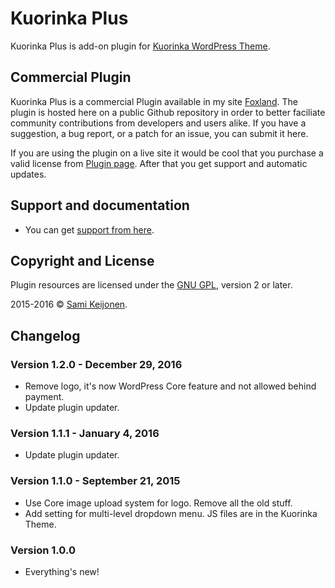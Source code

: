 # Kuorinka Plus

Kuorinka Plus is add-on plugin for [Kuorinka WordPress Theme](https://wordpress.org/themes/kuorinka/).

## Commercial Plugin

Kuorinka Plus is a commercial Plugin available in my site [Foxland](https://foxland.fi/downloads/kuorinka/). The plugin is hosted here
on a public Github repository in order to better faciliate community contributions from developers and users alike.
If you have a suggestion, a bug report, or a patch for an issue, you can submit it here.

If you are using the plugin on a live site it would be cool that you purchase a valid license from [Plugin page](https://foxland.fi/downloads/kuorinka/).
After that you get support and automatic updates.

## Support and documentation

* You can get [support from here](https://foxland.fi/board/topics).

## Copyright and License

Plugin resources are licensed under the [GNU GPL](http://www.gnu.org/licenses/old-licenses/gpl-2.0.html), version 2 or later.

2015-2016 &copy; [Sami Keijonen](https://foxland.fi).

## Changelog

### Version 1.2.0 - December 29, 2016

* Remove logo, it's now WordPress Core feature and not allowed behind payment.
* Update plugin updater.

### Version 1.1.1 - January 4, 2016

* Update plugin updater.

### Version 1.1.0 - September 21, 2015

* Use Core image upload system for logo. Remove all the old stuff.
* Add setting for multi-level dropdown menu. JS files are in the Kuorinka Theme.

### Version 1.0.0

* Everything's new!